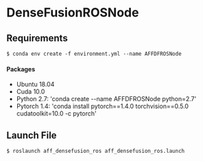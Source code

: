 # DenseFusionROSNode

## Requirements
   ```
   $ conda env create -f environment.yml --name AFFDFROSNode
   ```

#### Packages
* Ubuntu 18.04
* Cuda 10.0
* Python 2.7: 'conda create --name AFFDFROSNode python=2.7'
* Pytorch 1.4: 'conda install pytorch==1.4.0 torchvision==0.5.0 cudatoolkit=10.0 -c pytorch'

## Launch File
   ```
   $ roslaunch aff_densefusion_ros aff_densefusion_ros.launch
   ```
